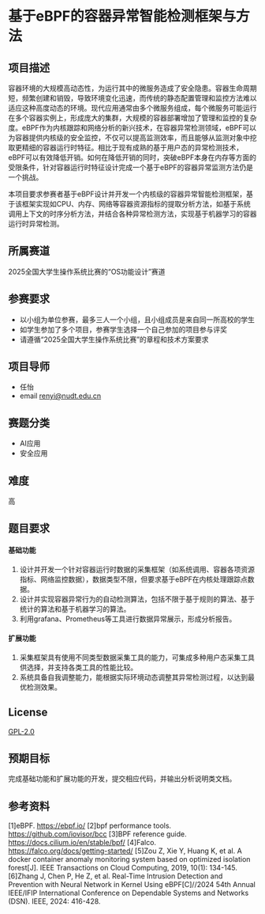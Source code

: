 # 基于eBPF的容器异常智能检测框架与方法

## 项目描述

容器环境的大规模高动态性，为运行其中的微服务造成了安全隐患。容器生命周期短，频繁创建和销毁，导致环境变化迅速，而传统的静态配置管理和监控方法难以适应这种高度动态的环境。现代应用通常由多个微服务组成，每个微服务可能运行在多个容器实例上，形成庞大的集群，大规模的容器部署增加了管理和监控的复杂度。eBPF作为内核跟踪和网络分析的新兴技术，在容器异常检测领域，eBPF可以为容器提供内核级的安全监控，不仅可以提高监测效率，而且能够从监测对象中挖取更精细的容器运行时特征。相比于现有成熟的基于用户态的异常检测技术，eBPF可以有效降低开销。如何在降低开销的同时，突破eBPF本身在内存等方面的受限条件，针对容器运行时特征设计完成一个基于eBPF的容器异常监测方法仍是一个挑战。

本项目要求参赛者基于eBPF设计并开发一个内核级的容器异常智能检测框架，基于该框架实现如CPU、内存、网络等容器资源指标的提取分析方法，如基于系统调用上下文的时序分析方法，并结合各种异常检测方法，实现基于机器学习的容器运行时异常检测。

## 所属赛道

2025全国大学生操作系统比赛的“OS功能设计”赛道

## 参赛要求

- 以小组为单位参赛，最多三人一个小组，且小组成员是来自同一所高校的学生
- 如学生参加了多个项目，参赛学生选择一个自己参加的项目参与评奖
- 请遵循“2025全国大学生操作系统比赛”的章程和技术方案要求

## 项目导师

- 任怡
- email <renyi@nudt.edu.cn>

## 赛题分类

- AI应用
- 安全应用

## 难度

高

## 题目要求

#### 基础功能

1. 设计并开发一个针对容器运行时数据的采集框架（如系统调用、容器各项资源指标、网络监控数据），数据类型不限，但要求基于eBPF在内核处理跟踪点数据。
2. 设计并实现容器异常行为的自动检测算法，包括不限于基于规则的算法、基于统计的算法和基于机器学习的算法。
3. 利用grafana、Prometheus等工具进行数据异常展示，形成分析报告。

#### 扩展功能

1. 采集框架具有使用不同类型数据采集工具的能力，可集成多种用户态采集工具供选择，并支持各类工具的性能比较。
2. 系统具备自我调整能力，能根据实际环境动态调整其异常检测过程，以达到最优检测效果。

## License

 [GPL-2.0](https://opensource.org/licenses/GPL-2.0)

## 预期目标

完成基础功能和扩展功能的开发，提交相应代码，并输出分析说明类文档。

## 参考资料

[1]eBPF. https://ebpf.io/
[2]bpf performance tools. https://github.com/iovisor/bcc
[3]BPF reference guide. https://docs.cilium.io/en/stable/bpf/
[4]Falco. https://falco.org/docs/getting-started/
[5]Zou Z, Xie Y, Huang K, et al. A docker container anomaly monitoring system based on optimized isolation forest[J]. IEEE Transactions on Cloud Computing, 2019, 10(1): 134-145.
[6]Zhang J, Chen P, He Z, et al. Real-Time Intrusion Detection and Prevention with Neural Network in Kernel Using eBPF[C]//2024 54th Annual IEEE/IFIP International Conference on Dependable Systems and Networks (DSN). IEEE, 2024: 416-428.
